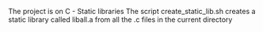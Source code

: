 The project is on C - Static libraries
The script create_static_lib.sh creates a static library called liball.a from all the .c files in the current directory
